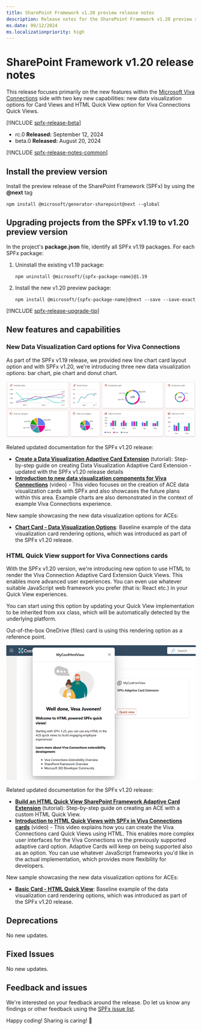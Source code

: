 ```yaml
---
title: SharePoint Framework v1.20 preview release notes
description: Release notes for the SharePoint Framework v1.20 preview release.
ms.date: 09/12/2024
ms.localizationpriority: high
---
```

# SharePoint Framework v1.20 release notes

This release focuses primarily on the new features within the [Microsoft Viva Connections](./viva/overview-viva-connections.md) side with two key new capabilities: new data visualization options for Card Views and HTML Quick View option for Viva Connections Quick Views.

[!INCLUDE [spfx-release-beta](../../includes/snippets/spfx-release-beta.md)]

* rc.0 **Released:** September 12, 2024
* beta.0 **Released:** August 20, 2024

[!INCLUDE [spfx-release-notes-common](../../includes/snippets/spfx-release-notes-common.md)]

## Install the preview version

Install the preview release of the SharePoint Framework (SPFx) by using the **@next** tag

```console
npm install @microsoft/generator-sharepoint@next --global
```

## Upgrading projects from the SPFx v1.19 to v1.20 preview version

In the project's **package.json** file, identify all SPFx v1.19 packages. For each SPFx package:

1. Uninstall the existing v1.19 package:

    ```console
    npm uninstall @microsoft/{spfx-package-name}@1.19
    ```

1. Install the new v1.20 preview package:

    ```console
    npm install @microsoft/{spfx-package-name}@next --save --save-exact
    ```

[!INCLUDE [spfx-release-upgrade-tip](../../includes/snippets/spfx-release-upgrade-tip.md)]

## New features and capabilities

### New Data Visualization Card options for Viva Connections

As part of the SPFx v1.19 release, we provided new line chart card layout option and with SPFx v1.20, we're introducing three new data visualization options: bar chart, pie chart and donut chart.

![Sample chart card layouts](../images/120-release-notes/chart-cards-options.png)

Related updated documentation for the SPFx v1.20 release:

- **[Create a Data Visualization Adaptive Card Extension](viva/get-started/build-data-visualization-adaptive-card-extension.md)** (tutorial): Step-by-step guide on creating Data Visualization Adaptive Card Extension - updated with the SPFx v1.20 release details
- **[Introduction to new data visualization components for Viva Connections](https://www.youtube.com/watch?v=zBLEEF6cC7I)** (video) - This video focuses on the creation of ACE data visualization cards with SPFx and also showcases the future plans within this area. Example charts are also demonstrated in the context of example Viva Connections experience.

New sample showcasing the new data visualization options for ACEs:

- **[Chart Card - Data Visualization Options](https://github.com/pnp/sp-dev-fx-aces/tree/main/samples/ChartCard-DataVisualizationOptions)**: Baseline example of the data visualization card rendering options, which was introduced as part of the SPFx v1.20 release.

### HTML Quick View support for Viva Connections cards

With the SPFx v1.20 version, we're introducing new option to use HTML to render the Viva Connection Adaptive Card Extension Quick Views. This enables more advanced user experiences. You can even use whatever suitable JavaScript web framework you prefer (that is: React etc.) in your Quick View experiences.

You can start using this option by updating your Quick View implementation to be inherited from xxx class, which will be automatically detected by the underlying platform.

Out-of-the-box OneDrive (files) card is using this rendering option as a reference point.

![Preview on HTML Quick Views](../images/120-release-notes/html-quick-views.png)

Related updated documentation for the SPFx v1.20 release:

- **[Build an HTML Quick View SharePoint Framework Adaptive Card Extension](./viva/get-started/build-html-quickview-adaptive-card-extension.md)** (tutorial): Step-by-step guide on creating an ACE with a custom HTML Quick View.
- **[Introduction to HTML Quick Views with SPFx in Viva Connections cards](https://youtu.be/kL6Nsx-K8Oo)** (video) - This video explains how you can create the Viva Connections card Quick Views using HTML. This enables more complex user interfaces for the Viva Connections vs the previously supported adaptive card option. Adaptive Cards will keep on being supported also as an option. You can use whatever JavaScript frameworks you'd like in the actual implementation, which provides more flexibility for developers.

New sample showcasing the new data visualization options for ACEs:

- **[Basic Card - HTML Quick View](https://github.com/pnp/sp-dev-fx-aces/tree/main/samples/BasicCard-HTML-QuickView)**: Baseline example of the data visualization card rendering options, which was introduced as part of the SPFx v1.20 release.

## Deprecations

No new updates.

## Fixed Issues

No new updates.

## Feedback and issues

We're interested on your feedback around the release. Do let us know any findings or other feedback using the [SPFx issue list](https://github.com/SharePoint/sp-dev-docs/issues).

Happy coding! Sharing is caring! 🧡
